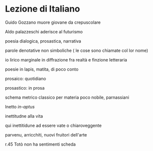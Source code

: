 # Lezione di Italiano


Guido Gozzano muore giovane da crepuscolare


Aldo palazzeschi aderisce al futurismo

poesia dialogica, prosastica, narrativa

parole denotative non simboliche ( le cose sono chiamate col lor nome)

io lirico marginale in diffrazione fra realtà e finzione letteraria

poesie in lapis, matita, di poco conto


prosaico: quotidiano

prosastico: in prosa

schema metrico classico per materia poco nobile, parnassiani


Inetto _in-aptus_

inettitudne alla vita


qui inettitidune ad essere vate o chiaroveggente


parvenu, arricchiti, nuovi fruitori dell'arte

r.45  Totò non ha sentimenti
scheda

<!--stackedit_data:
eyJoaXN0b3J5IjpbLTQwMDM3NjIwNywtNzUwNDk2MDExLDk5ND
YzNTczLC0yNzA5ODMyMDRdfQ==
-->